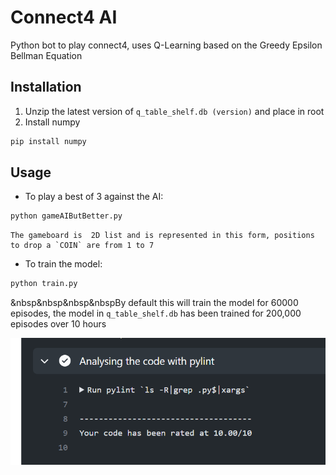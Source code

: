 
# Connect4 AI

Python bot to play connect4, uses Q-Learning based on the Greedy Epsilon Bellman Equation 
## Installation

1. Unzip the latest version of `q_table_shelf.db (version)` and place in root
2. Install numpy
```bash
pip install numpy
```

## Usage
	
+ To play a best of 3 against the AI:

```bash
python gameAIButBetter.py
```
	The gameboard is  2D list and is represented in this form, positions to drop a `COIN` are from 1 to 7

* To train the model:
```bash
python train.py
```
&nbsp&nbsp&nbsp&nbspBy default this will train the model for 60000 episodes, the model in `q_table_shelf.db` has been trained for 200,000 episodes over 10 hours



![pylint report](pyLintreport.png)
